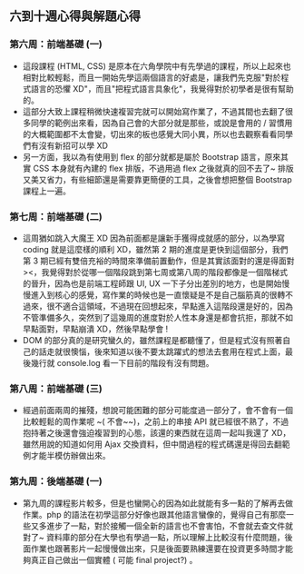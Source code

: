 ﻿## 六到十週心得與解題心得
### 第六周：前端基礎 (一)
  *  這段課程 (HTML, CSS) 是原本在六角學院中有先學過的課程，所以上起來也相對比較輕鬆，而且一開始先學這兩個語言的好處是，讓我們先克服"對於程式語言的恐懼 XD"，而且"把程式語言具象化"，我覺得對於初學者是很有幫助的。
  *  這部分大致上課程稍微快速複習完就可以開始寫作業了，不過其間也去翻了很多同學的範例出來看，因為自己會的大部分就是那些，或說是會用的 / 習慣用的大概範圍都不太會變，切出來的板也感覺大同小異，所以也去觀察看看同學們有沒有新招可以學 XD
  *  另一方面，我以為有使用到 flex 的部分就都是屬於 Bootstrap 語言，原來其實 CSS 本身就有內建的 flex 排版，不過用過 flex 之後就真的回不去了~ 排版又美又省力，有些細節還是需要靠更簡便的工具，之後會想把整個 Bootstrap 課程上一遍。

### 第七周：前端基礎 (二)
   *  這周猶如跳入大魔王 XD 因為前面都是讓新手獲得成就感的部分，以為學寫 coding 就是這麼樣的順利 XD，雖然第 2 期的進度是更快到這個部分，我們第 3 期已經有雙倍充裕的時間來準備前置動作，但是其實該面對的還是得面對 ><，我覺得對於從哪一個階段跳到第七周或第八周的階段都像是一個階梯式的晉升，因為也是前端工程師跟 UI, UX 一下子分出差別的地方，也是開始慢慢進入到核心的感覺，寫作業的時候也是一直懷疑是不是自己腦筋真的很轉不過來，很不適合這領域，不過現在回想起來，早點進入這階段還是好的，因為不管準備多久，突然到了這幾周的進度對於人性本身還是都會抗拒，那就不如早點面對，早點崩潰 XD，然後早點學會 !
   *  DOM 的部分真的是研究蠻久的，雖然課程是都聽懂了，但是程式沒有照著自己的話走就很懊惱，後來知道以後不要太跳躍式的想法去套用在程式上面，最後幾行就 console.log 看一下目前的階段有沒有問題。

### 第八周：前端基礎 (三)
   *  經過前面兩周的摧殘，想說可能困難的部分可能度過一部分了，會不會有一個比較輕鬆的周作業呢 ~( 不會~~)，之前上的串接 API 就已經很不熟了，不過抱持著之後還會強迫複習到的心態，該還的東西就在這周一起叫我還了 XD，雖然用說的知道如何用 Ajax 交換資料，但中間過程的程式碼還是得回去翻範例才能半模仿辦做出來。

### 第九周：後端基礎 (一)
   *  第九周的課程影片較多，但是也蠻開心的因為如此就能有多一點的了解再去做作業。php 的語法在初學這部分好像也跟其他語言蠻像的，覺得自己有那麼一些又多進步了一點，對於接觸一個全新的語言也不會害怕，不會就去查文件就對了~ 資料庫的部分在大學也有學過一點，所以理解上比較沒有什麼問題，後面作業也跟著影片一起慢慢做出來，只是後面要熟練還要在投資更多時間才能夠真正自己做出一個實體 ( 可能 final project?) 。
